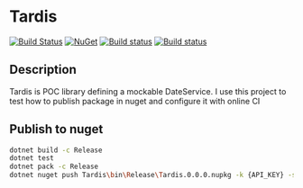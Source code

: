 # Tardis

[![Build Status](https://travis-ci.com/avitsidis/Tardis.svg?branch=master)](https://travis-ci.com/avitsidis/Tardis)
[![NuGet](https://img.shields.io/nuget/v/Tardis.svg?style=flat)](https://www.nuget.org/packages/Tardis/)
[![Build status](https://ci.appveyor.com/api/projects/status/ntaa0qyxw0nwcvr1?svg=true)](https://ci.appveyor.com/project/avitsidis/tardis)
[![Build status](https://ci.appveyor.com/api/projects/status/ntaa0qyxw0nwcvr1/branch/master?svg=true)](https://ci.appveyor.com/project/avitsidis/tardis/branch/master)

## Description

Tardis is POC library defining a mockable DateService. I use this project to test how to publish package in nuget and configure it with online CI

## Publish to nuget

``` bash
dotnet build -c Release
dotnet test
dotnet pack -c Release
dotnet nuget push Tardis\bin\Release\Tardis.0.0.0.nupkg -k {API_KEY} -s https://api.nuget.org/v3/index.json
```